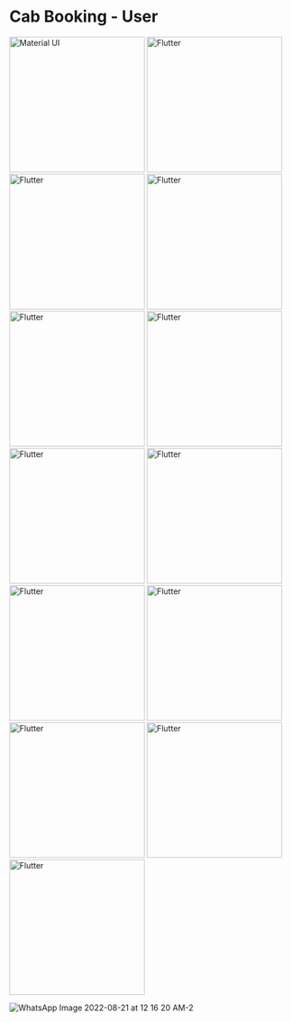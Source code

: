 # Cab Booking - User


<div> 
  <img src="https://user-images.githubusercontent.com/108117746/185762932-3bf543fe-34a0-42b7-bb52-0c64567f8398.jpeg" title="Material UI" alt="Material UI" width="240"/>
    <img src="https://user-images.githubusercontent.com/108117746/185763016-93ca793c-c8cb-420d-b3e6-932a76b6c3ab.jpeg" title="Flutter" alt="Flutter" width="240"/>
  <img src="https://user-images.githubusercontent.com/108117746/185762951-97333c30-adef-46cf-92c0-b883d7abe339.jpeg" title="Flutter" alt="Flutter" width="240"/>
  <img src="https://user-images.githubusercontent.com/108117746/185762945-9a45b129-f962-4ee9-ad93-23f1c4fdfab3.jpeg" title="Flutter" alt="Flutter" width="240"/>
  <img src="https://user-images.githubusercontent.com/108117746/185762969-3074bc8b-3455-4190-90d6-57f5c8bda298.jpeg" title="Flutter" alt="Flutter" width="240"/>
  <img src="https://user-images.githubusercontent.com/108117746/185762979-583f3016-85af-46c3-b17f-6cf79c6ce1fe.jpeg" title="Flutter" alt="Flutter" width="240"/>
  <img src="https://user-images.githubusercontent.com/108117746/185762994-65575785-7ad3-43fb-91ec-67b7ea8da03e.jpeg" title="Flutter" alt="Flutter" width="240"/>
  <img src="https://user-images.githubusercontent.com/108117746/185762481-3f5bb18f-f062-4bc9-bcf3-93362224134f.jpeg" title="Flutter" alt="Flutter" width="240"/>  
  <img src="https://user-images.githubusercontent.com/108117746/185762749-835abe47-e71a-4f24-9b64-6fcc77fb23aa.jpeg" title="Flutter" alt="Flutter" width="240"/>
  <img src="https://user-images.githubusercontent.com/108117746/185762764-7e87ec5e-d3ed-48ed-b54f-6758bef400cb.jpeg" title="Flutter" alt="Flutter" width="240"/>    
  <img src="https://user-images.githubusercontent.com/108117746/185762775-ea88834c-4dec-447f-84a6-7a81411c69fa.jpeg" title="Flutter" alt="Flutter" width="240"/>    
    <img src="https://user-images.githubusercontent.com/108117746/185762794-f71bb912-f926-4598-b403-ae1168e1d038.jpeg" title="Flutter" alt="Flutter" width="240"/>    
  <img src="https://user-images.githubusercontent.com/108117746/185762812-0c09fd9b-a975-4585-8884-d7f29e81670b.jpeg" title="Flutter" alt="Flutter" width="240"/>    
</div>

![WhatsApp Image 2022-08-21 at 12 16 20 AM-2](https://user-images.githubusercontent.com/108117746/185763016-93ca793c-c8cb-420d-b3e6-932a76b6c3ab.jpeg)




